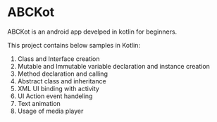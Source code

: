 # ABCKot

ABCKot is an android app develped in kotlin for beginners.

This project contains below samples in Kotlin:
1. Class and Interface creation
2. Mutable and Immutable variable declaration and instance creation
3. Method declaration and calling
4. Abstract class and inheritance
5. XML UI binding with activity
6. UI Action event handeling 
7. Text animation
8. Usage of media player
